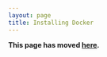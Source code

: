 ```yaml
---
layout: page
title: Installing Docker
---
```


**This page has moved [here](../2.0-alpha1/installing/docker).**